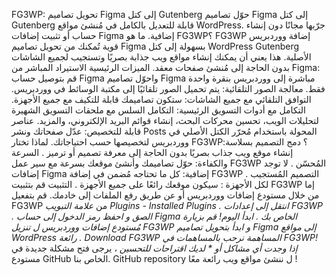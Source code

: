 FG3WP: تحويل تصاميم Figma إلى كتل Gutenberg
حوّل تصاميم Figma إلى كتل Gutenberg قابلة للتعديل بالكامل في مُنشئ مواقع WordPress. جرّبها مجانًا دون إنشاء حساب أو تثبيت إضافات Figma إضافية.
ما هو FG3WP؟
FG3WP إضافة ووردبريس قوية تُمكنك من تحويل تصاميم Figma بسهولة إلى كتل WordPress Gutenberg الأصلية. هذا يعني أن يمكنك إنشاء مواقع ويب جذابة بصريًا وتستجيب لجميع الشاشات بدون الحاجة إلى مُنشئ صفحات معقد.
الميزات الرئيسية
الاستيراد المباشر من Figma: قم بتوصيل حساب Figma واحوّل تصاميم Figma مباشرة إلى ووردبريس بنقرة واحدة فقط.
معالجة الصور التلقائية: يتم تحميل الصور تلقائيًا إلى مكتبة الوسائط في ووردبريس.
التوافق التلقائي مع جميع الشاشات: ستكون تصاميمك قابلة للتكيف مع جميع الأجهزة.
التكامل مع أدوات التسويق الرئيسية: التكامل السلس مع ملحقات التسويق الشهيرة لتحليلات الويب، تحسين محركات البحث، إنشاء قوائم البريد الإلكتروني، والمزيد.
عناصر قابلة للتخصيص: عدّل صفحاتك ونشر Posts المحولة باستخدام مُحرّر الكتل الأصلي في ووردبريس لتخصيصها حسب احتياجاتك.
لماذا تختار FG3WP؟
دمج التصميم بسلاسة: إنشاء موقع ويب جذاب بصريًا بدون الحاجة إلى معرفة تصميم أو ترميز .
السرعة والكفاءة: حوّل تصاميمك وأنشئ موقعك بسرعة مع سير عمل FG3WP المُحسّن .
لا توجد إضافات Figma إضافية: كل ما تحتاجه مُضمن في إضافة FG3WP .
التصميم المُستجيب لكل الأجهزة : سيكون موقعك رائعًا على جميع الأجهزة .
التثبيت
قم بتثبيت FG3WP إما من خلال مستودع إضافات ووردبريس أو عن طريق رفع الملفات إلى خادمك.
قم بتفعيل FG3WP من *علامة التبويب Plugins - Installed Plugins .
انتقل إلى إعدادات FG3WP .
الصق و احفظ رمز الدخول إلى حساب Figma الخاص بك .
ابدأ اليوم!
قم بزيارة مُستودع إضافات ووردبريس ل تنزيل FG3WP و ابدأ بتحويل تصاميم Figma إلى مواقع WordPress رائعة .
Download FG3WP
المساهمة
نرحب بالمساهمات في FG3WP! إذا وجدت أي مشاكل أو * لديك اقتراحات للتحسين* ، يرجى فتح مشكلة جديدة في مستودع GitHub الخاص بنا.
GitHub repository
ل ننشئ مواقع ويب رائعة معًا !

